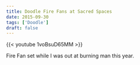 ```yaml
---
title: Doodle Fire Fans at Sacred Spaces
date: 2015-09-30
tags: ['Doodle']
draft: false
---
```

{{< youtube 1voBsuD65MM >}}

<p>Fire Fan set while I was out at burning man this year.</p>
